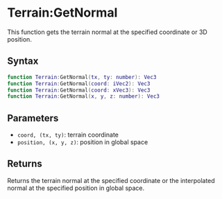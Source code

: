 # Terrain:GetNormal

This function gets the terrain normal at the specified coordinate or 3D position.

## Syntax

```lua
function Terrain:GetNormal(tx, ty: number): Vec3
function Terrain:GetNormal(coord: iVec2): Vec3
function Terrain:GetNormal(coord: xVec3): Vec3
function Terrain:GetNormal(x, y, z: number): Vec3
```

## Parameters

- `coord, (tx, ty)`: terrain coordinate
- `position, (x, y, z)`: position in global space

## Returns

Returns the terrain normal at the specified coordinate or the interpolated normal at the specified position in global space.